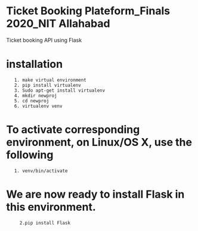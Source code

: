 # Ticket Booking Plateform_Finals 2020_NIT Allahabad
Ticket booking API using Flask

# installation
       1. make virtual environment 
       2. pip install virtualenv
       3. Sudo apt-get install virtualenv
       4. mkdir newproj
       5. cd newproj
       6. virtualenv venv
# To activate corresponding environment, on Linux/OS X, use the following 
       1. venv/bin/activate
# We are now ready to install Flask in this environment.
         2.pip install Flask               
         
        
        
